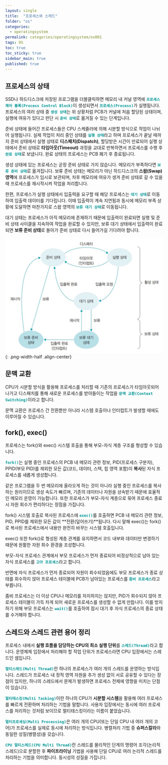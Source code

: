 ```yaml
---
layout: single
title:  "프로세스와 스레드"
folder: "os"
categories:
  - operatingsystem
permalink: categories/operatingsystem/os001
tags: OS
toc: true
toc_sticky: true
sidebar_main: true
published: true
---
```


## 프로세스의 상태
SSD나 하드디스크에 저장된 프로그램을 더블클릭하면 메모리 내 커널 영역에 <span style="color: rgb(3, 150, 150); font-weight: bold;">`프로세스 제어 블록(Process Control Block)`</span>이 생성되면서 <span style="color: rgb(3, 150, 150); font-weight: bold;">`프로세스(Process)`</span>가 실행됩니다. 프로세스의 여러 상태 중 <span style="color: rgb(3, 150, 150); font-weight: bold;">`생성 상태`</span>는 위 상황처럼 PCB가 커널에 처음 할당된 상태이며, 실행에 여유가 있다고 판단 시 <span style="color: rgb(3, 150, 150); font-weight: bold;">`준비 상태`</span>로 옮겨질 수 있는 단계입니다.

준비 상태에 들어간 프로세스들은 CPU 스케줄러에 의해 시분할 방식으로 작업이 나뉘어 실행됩니다. 실제 작업이 처리 중인 상태를 <span style="color: rgb(3, 150, 150); font-weight: bold;">`실행 상태`</span>라고 하며 프로세스가 끝날 때까지 준비 상태에서 실행 상태로 **디스패치(Dispatch)**, 할당받은 시간이 만료되어 실행 상태에서 준비 상태로 **타임아웃(Timeout)** 과정을 교대로 반복하면서 프로세스를 수행 후 <span style="color: rgb(3, 150, 150); font-weight: bold;">`완료 상태`</span>로 보냅니다. 완료 상태의 프로세스는 PCB 폐기 후 종료됩니다.

생성 상태에 있는 프로세스는 곧장 준비 상태로 가지 않습니다. 메모리가 부족하다면 <span style="color: rgb(3, 150, 150); font-weight: bold;">`보류 준비 상태`</span>로 옮겨집니다. 보류 준비 상태는 메모리가 아닌 하드디스크의 **스왑(Swap) 영역**에 프로세스가 임시로 보관되며, 차후 메모리에 여유가 생겨 준비 상태로 갈 수 있을 때 프로세스를 재시작시켜 작업을 처리합니다.

한편, 프로세스가 실행 상태에서 입출력을 요구할 때 해당 프로세스는 <span style="color: rgb(3, 150, 150); font-weight: bold;">`대기 상태`</span>로 이동하여 입출력 데이터를 기다립니다. 이때 입출력이 계속 지연됨과 동시에 메모리 부족 상황에 도달하면 마찬가지로 스왑 영역의 <span style="color: rgb(3, 150, 150); font-weight: bold;">`보류 대기 상태`</span>로 이동됩니다.

대기 상태는 프로세스가 아직 메모리에 존재하기 때문에 입출력이 완료되면 실행 및 준비 상태 사이클을 지속하여 작업을 완료할 수 있지만, 보류 대기 상태에서 입출력이 완료되면 **보류 준비 상태**로 돌아가 준비 상태로 다시 들어가길 기다려야 합니다.

![png](/assets/os/process_state.png){: .png-width-half .align-center}
<br>

## 문맥 교환
CPU가 시분할 방식을 활용해 프로세스를 처리할 때 기존의 프로세스가 타임아웃되어 나가고 디스패치를 통해 새로운 프로세스를 받아들이는 작업을 <span style="color: rgb(3, 150, 150); font-weight: bold;">`문맥 교환(Context Switching)`</span>이라고 합니다.

문맥 교환은 프로세스 간 전환뿐만 아니라 시스템 호출이나 인터럽트가 발생할 때에도 이루어질 수 있습니다.

## fork(), exec()
프로세스는 fork()와 exec() 시스템 호출을 통해 부모-자식 계층 구조를 형성할 수 있습니다.

<span style="color: rgb(3, 150, 150); font-weight: bold;">`fork()`</span>는 실행 중인 프로세스의 PCB 내 메모리 관련 정보, PID(프로세스 구분자), PPID(부모 PID)를 제외한 모든 값(코드, 데이터, 스택, 힙 영역 포함)이 **복사**된 자식 프로세스를 새롭게 생성합니다.

같은 프로그램을 두 번 메모리에 올라오게 하는 것이 아니라 실행 중인 프로세스를 복사하는 원리이므로 생성 속도가 빠르며, 기존의 데이터나 자원을 상속받기 때문에 효율적인 메모리 운영이 가능합니다. 또한 프로세스가 부모-자식 계층으로 묶여 프로세스 종료 시 자원 회수가 편리하다는 장점을 가집니다.

fork() 시스템 호출로 복사된 프로세스에 <span style="color: rgb(3, 150, 150); font-weight: bold;">`exec()`</span>를 호출하면 PCB 내 메모리 관련 정보, PID, PPID를 제외한 모든 값이 **전환(덮어쓰기)**됩니다. 다시 말해 exec()는 fork()로 복사된 프로세스에서 내용만 완전히 바꾸는 시스템 호출입니다.

exec() 또한 fork()로 형성된 계층 관계를 유지하면서 코드 내부와 데이터만 변경하기 때문에 원활한 자원 회수 환경을 조성합니다.

부모-자식 프로세스 관계에서 부모 프로세스가 먼저 종료되어 비정상적으로 남아 있는 자식 프로세스를 <span style="color: rgb(3, 150, 150); font-weight: bold;">`고아 프로세스`</span>라고 합니다.

반면에 자식 프로세스가 먼저 종료되어 자원이 회수되었음에도 부모 프로세스가 종료 상태를 회수하지 않아 프로세스 테이블에 PCB가 남아있는 프로세스를 <span style="color: rgb(3, 150, 150); font-weight: bold;">`좀비 프로세스`</span>라고 부릅니다.

좀비 프로세스는 더 이상 CPU나 메모리를 차지하지는 않지만, PID가 회수되지 않아 프로세스 테이블이 가득 차게 되어 새로운 프로세스를 생성할 수 없게 만듭니다. 이를 방지하기 위해 부모 프로세스는 <span style="color: rgb(3, 150, 150); font-weight: bold;">`wait()`</span>를 호출하여 잠시 대기 후 자식 프로세스의 종료 상태를 수거해야 합니다.

## 스레드와 스레드 관련 용어 정리
프로세스 내에서 **실행 흐름을 담당하는 CPU의 최소 실행 단위**를 <span style="color: rgb(3, 150, 150); font-weight: bold;">`스레드(Thread)`</span>라고 합니다. 운영체제 입장에서 처리해야 할 작업 단위가 프로세스라면 CPU 입장에서는 스레드인 셈입니다.

<span style="color: rgb(3, 150, 150); font-weight: bold;">`멀티스레드(Multi Thread)`</span>란 하나의 프로세스가 여러 개의 스레드를 운영하는 방식입니다. 스레드가 프로세스 내 정적 영역 자원을 추가 생성 없이 서로 공유할 수 있다는 장점이 있지만, 하나의 스레드에서 문제가 발생하면 프로세스 전체에 영향을 미치는 단점이 있습니다.

<span style="color: rgb(3, 150, 150); font-weight: bold;">`멀티태스킹(Multi Tasking)`</span>이란 하나의 CPU가 **시분할 시스템**을 활용해 여러 프로세스를 빠르게 전환하며 처리하는 기법을 말합니다. 사용자 입장에서는 동시에 여러 프로세스를 처리하는 것처럼 보이므로 멀티태스킹이라는 이름이 붙었습니다.

<span style="color: rgb(3, 150, 150); font-weight: bold;">`멀티프로세싱(Multi Processing)`</span>은 여러 개의 CPU(또는 단일 CPU 내 여러 개의 코어)가 프로세스를 실제로 동시에 처리하는 방식입니다. 병렬처리 기법 중 **슈퍼스칼라**와 동일한 성질(병렬성)을 갖습니다.

<span style="color: rgb(3, 150, 150); font-weight: bold;">`CPU 멀티스레드(CPU Multi Thread)`</span>란 스레드를 물리적인 단계의 명령어 조각(논리적 스레드)으로 분할한 후 **파이프라이닝** 기법을 사용해 단일 CPU로 여러 논리적 스레드를 처리하는 기법을 의미합니다. 동시성의 성질을 가집니다.